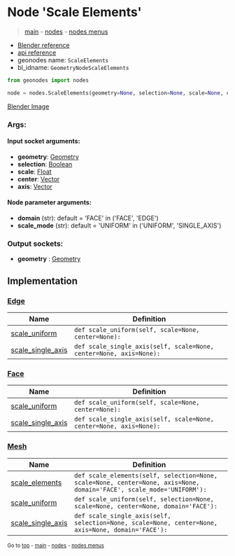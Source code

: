 # Node 'Scale Elements'

> [main](../structure.md) - [nodes](nodes.md) - [nodes menus](nodes_menus.md)

- [Blender reference](https://docs.blender.org/manual/en/latest/modeling/geometry_nodes/mesh/scale_elements.html)
- [api reference](https://docs.blender.org/api/current/bpy.types.GeometryNodeScaleElements.html)
- geonodes name: `ScaleElements`
- bl_idname: `GeometryNodeScaleElements`

```python
from geonodes import nodes

node = nodes.ScaleElements(geometry=None, selection=None, scale=None, center=None, axis=None, domain='FACE', scale_mode='UNIFORM')
```

[Blender Image](self.node_image_ref)

### Args:

#### Input socket arguments:

- **geometry**: [Geometry](Geometry.md)
- **selection**: [Boolean](Boolean.md)
- **scale**: [Float](Float.md)
- **center**: [Vector](Vector.md)
- **axis**: [Vector](Vector.md)

#### Node parameter arguments:

- **domain** (str): default = 'FACE' in ('FACE', 'EDGE')
- **scale_mode** (str): default = 'UNIFORM' in ('UNIFORM', 'SINGLE_AXIS')

### Output sockets:

- **geometry** : [Geometry](Geometry.md)

## Implementation

### [Edge](Edge.md)

| Name | Definition |
|------|------------|
 | [scale_uniform](Edge.md#scale_uniform) | `def scale_uniform(self, scale=None, center=None):` |
 | [scale_single_axis](Edge.md#scale_single_axis) | `def scale_single_axis(self, scale=None, center=None, axis=None):` |

### [Face](Face.md)

| Name | Definition |
|------|------------|
 | [scale_uniform](Face.md#scale_uniform) | `def scale_uniform(self, scale=None, center=None):` |
 | [scale_single_axis](Face.md#scale_single_axis) | `def scale_single_axis(self, scale=None, center=None, axis=None):` |

### [Mesh](Mesh.md)

| Name | Definition |
|------|------------|
 | [scale_elements](Mesh.md#scale_elements) | `def scale_elements(self, selection=None, scale=None, center=None, axis=None, domain='FACE', scale_mode='UNIFORM'):` |
 | [scale_uniform](Mesh.md#scale_uniform) | `def scale_uniform(self, selection=None, scale=None, center=None, domain='FACE'):` |
 | [scale_single_axis](Mesh.md#scale_single_axis) | `def scale_single_axis(self, selection=None, scale=None, center=None, axis=None, domain='FACE'):` |

<sub>Go to [top](#node-Scale-Elements) - [main](../structure.md) - [nodes](nodes.md) - [nodes menus](nodes_menus.md)</sub>

